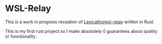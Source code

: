 # WSL-Relay

This is a work in progress receation of
[Lexicality/wsl-relay](https://github.com/Lexicality/wsl-relay/) written in
Rust.

This is my first rust project so I make absolutely 0 guarantees about quality or
functionality
